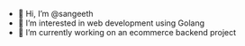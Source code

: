 - 👋 Hi, I’m @sangeeth
- 👀 I’m interested in web development using Golang
- 🌱 I’m currently working on an ecommerce backend project


<!---
sangeeth518/sangeeth518 is a ✨ special ✨ repository because its `README.md` (this file) appears on your GitHub profile.
You can click the Preview link to take a look at your changes.
--->
